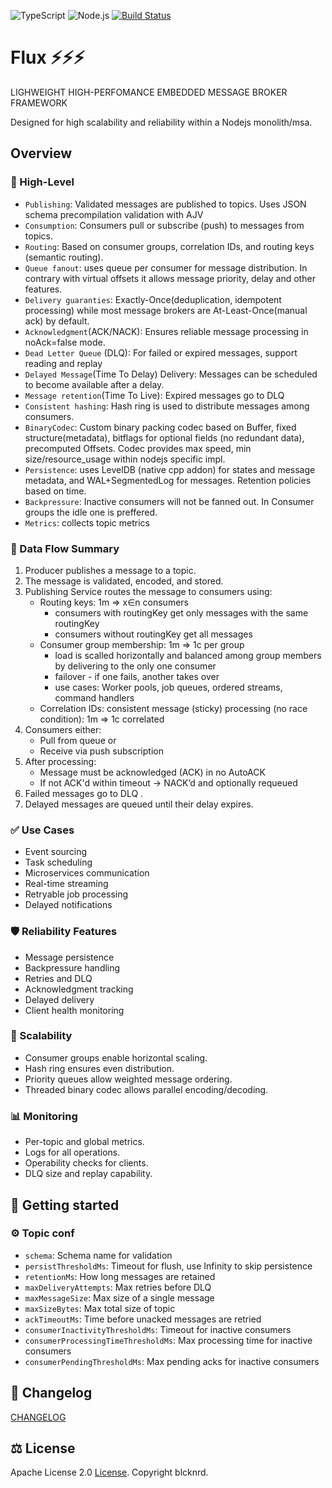 ![TypeScript](https://shields.io/badge/TypeScript-3178C6?logo=TypeScript&logoColor=FFF&style=flat-square)
![Node.js](https://shields.io/badge/Node.js-417e38?logo=nodedotjs&logoColor=FFF&style=flat-square)
[![Build Status](https://github.com/blcknrd/mbroker/workflows/Code%20quality%20checks/badge.svg)](https://github.com/blcknrd/mbroker/actions)

# Flux ⚡️⚡️⚡️

LIGHWEIGHT HIGH-PERFOMANCE EMBEDDED MESSAGE BROKER FRAMEWORK

Designed for high scalability and reliability within a Nodejs monolith/msa.

## Overview

### 🧠 High-Level

- `Publishing`: Validated messages are published to topics. Uses JSON schema precompilation validation with AJV
- `Consumption`: Consumers pull or subscribe (push) to messages from topics.
- `Routing`: Based on consumer groups, correlation IDs, and routing keys (semantic routing).
- `Queue fanout`: uses queue per consumer for message distribution. In contrary with virtual offsets it allows message priority, delay and other features.
- `Delivery guaranties`: Exactly-Once(deduplication, idempotent processing) while most message brokers are At-Least-Once(manual ack) by default.
- `Acknowledgment`(ACK/NACK): Ensures reliable message processing in noAck=false mode.
- `Dead Letter Queue` (DLQ): For failed or expired messages, support reading and replay
- `Delayed Message`(Time To Delay) Delivery: Messages can be scheduled to become available after a delay.
- `Message retention`(Time To Live): Expired messages go to DLQ
- `Consistent hashing`: Hash ring is used to distribute messages among consumers.
- `BinaryCodec`: Custom binary packing codec based on Buffer, fixed structure(metadata), bitflags for optional fields (no redundant data), precomputed Offsets. Codec provides max speed, min size/resource_usage within nodejs specific impl.
- `Persistence`: uses LevelDB (native cpp addon) for states and message metadata, and WAL+SegmentedLog for messages. Retention policies based on time.
- `Backpressure`: Inactive consumers will not be fanned out. In Consumer groups the idle one is preffered.
- `Metrics`: collects topic metrics

### 🔁 Data Flow Summary

1. Producer publishes a message to a topic.
2. The message is validated, encoded, and stored.
3. Publishing Service routes the message to consumers using:
   - Routing keys: 1m => x∈n consumers
     - consumers with routingKey get only messages with the same routingKey
     - consumers without routingKey get all messages
   - Consumer group membership: 1m => 1c per group
     - load is scalled horizontally and balanced among group members by delivering to the only one consumer
     - failover - if one fails, another takes over
     - use cases: Worker pools, job queues, ordered streams, command handlers
   - Correlation IDs: consistent message (sticky) processing (no race condition): 1m => 1c correlated
4. Consumers either:
   - Pull from queue or
   - Receive via push subscription
5. After processing:
   - Message must be acknowledged (ACK) in no AutoACK
   - If not ACK'd within timeout → NACK’d and optionally requeued
6. Failed messages go to DLQ .
7. Delayed messages are queued until their delay expires.

### ✅ Use Cases

- Event sourcing
- Task scheduling
- Microservices communication
- Real-time streaming
- Retryable job processing
- Delayed notifications

### 🛡️ Reliability Features

- Message persistence
- Backpressure handling
- Retries and DLQ
- Acknowledgment tracking
- Delayed delivery
- Client health monitoring

### 🧪 Scalability

- Consumer groups enable horizontal scaling.
- Hash ring ensures even distribution.
- Priority queues allow weighted message ordering.
- Threaded binary codec allows parallel encoding/decoding.

### 📊 Monitoring

- Per-topic and global metrics.
- Logs for all operations.
- Operability checks for clients.
- DLQ size and replay capability.

## 📌 Getting started

### ⚙️ Topic conf

- `schema`: Schema name for validation
- `persistThresholdMs`: Timeout for flush, use Infinity to skip persistence
- `retentionMs`: How long messages are retained
- `maxDeliveryAttempts`: Max retries before DLQ
- `maxMessageSize`: Max size of a single message
- `maxSizeBytes`: Max total size of topic
- `ackTimeoutMs`: Time before unacked messages are retried
- `consumerInactivityThresholdMs`: Timeout for inactive consumers
- `consumerProcessingTimeThresholdMs`: Max processing time for inactive consumers
- `consumerPendingThresholdMs`: Max pending acks for inactive consumers

## 🔁 Changelog

[CHANGELOG](CHANGELOG.md)

## ⚖️ License

Apache License 2.0 [License](LICENSE). Copyright blcknrd.
